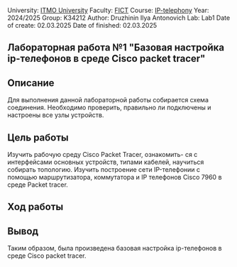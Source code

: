 University: [ITMO University](https://itmo.ru/ru/)
Faculty: [FICT](https://fict.itmo.ru)
Course: [IP-telephony](https://github.com/itmo-ict-faculty/ip-telephony)
Year: 2024/2025
Group: K34212
Author: Druzhinin Ilya Antonovich
Lab: Lab1
Date of create: 02.03.2025
Date of finished: 02.03.2025 

## Лабораторная работа №1 "Базовая настройка ip-телефонов в среде Сisco packet tracer"

## Описание

Для выполнения данной лабораторной работы собирается схема соединения. Необходимо проверить, правильно ли подключены и настроены все узлы устройств.

## Цель работы

Изучить рабочую среду Cisco Packet Tracer, ознакомить- ся с интерфейсами основных устройств, типами кабелей, научиться собирать топологию. Изучить построение сети IP-телефонии с помощью маршрутизатора, коммутатора и IP телефонов Cisco 7960 в среде Packet tracer.

## Ход работы



  
## Вывод
Таким образом, была произведена базовая настройка ip-телефонов в среде Cisco packet tracer.
